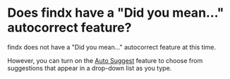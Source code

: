 # Does findx have a "Did you mean..." autocorrect feature?

findx does not have a "Did you mean..." autocorrect feature at this time. 

However, you can turn on the [Auto Suggest](https://help.findx.com/en/autosuggest) feature to choose from suggestions that appear in a drop-down list as you type. 

